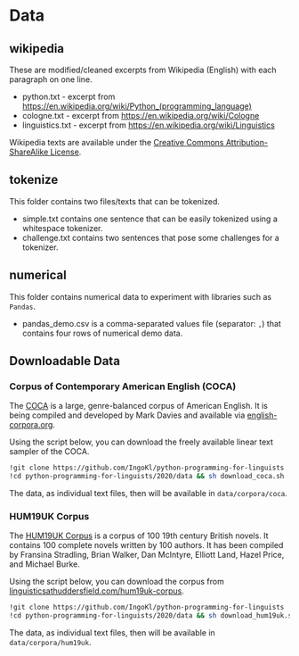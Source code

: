 # Data

## wikipedia

These are modified/cleaned excerpts from Wikipedia (English) with each paragraph on one line.

* python.txt - excerpt from <https://en.wikipedia.org/wiki/Python_(programming_language)>
* cologne.txt - excerpt from <https://en.wikipedia.org/wiki/Cologne>
* linguistics.txt - excerpt from <https://en.wikipedia.org/wiki/Linguistics>

Wikipedia texts are available under the [Creative Commons Attribution-ShareAlike License](https://en.wikipedia.org/wiki/Wikipedia:Text_of_Creative_Commons_Attribution-ShareAlike_3.0_Unported_License).

## tokenize

This folder contains two files/texts that can be tokenized.

* simple.txt contains one sentence that can be easily tokenized using a whitespace tokenizer.
* challenge.txt contains two sentences that pose some challenges for a tokenizer.

## numerical

This folder contains numerical data to experiment with libraries such as `Pandas`.

* pandas_demo.csv is a comma-separated values file (separator: `,`) that contains four rows of numerical demo data.

## Downloadable Data

### Corpus of Contemporary American English (COCA)

The [COCA](https://www.english-corpora.org/coca/) is a large, genre-balanced corpus of American English. It is being compiled and developed by Mark Davies and available via [english-corpora.org](https://www.english-corpora.org/).

Using the script below, you can download the freely available linear text sampler of the COCA.

```bash
!git clone https://github.com/IngoKl/python-programming-for-linguists
!cd python-programming-for-linguists/2020/data && sh download_coca.sh
```

The data, as individual text files, then will be available in `data/corpora/coca`.

### HUM19UK Corpus

The [HUM19UK Corpus](https://www.linguisticsathuddersfield.com/hum19uk-corpus) is a corpus of 100 19th century British novels. It contains 100 complete novels written by 100 authors. It has been compiled by Fransina Stradling, Brian Walker, Dan McIntyre, Elliott Land, Hazel Price, and Michael Burke.

Using the script below, you can download the corpus from [linguisticsathuddersfield.com/hum19uk-corpus](https://www.linguisticsathuddersfield.com/hum19uk-corpus).

```bash
!git clone https://github.com/IngoKl/python-programming-for-linguists
!cd python-programming-for-linguists/2020/data && sh download_hum19uk.sh
```

The data, as individual text files, then will be available in `data/corpora/hum19uk`.
